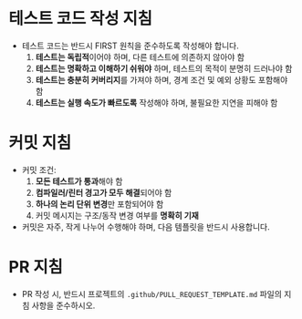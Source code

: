 # 테스트 코드 작성 지침

- 테스트 코드는 반드시 FIRST 원칙을 준수하도록 작성해야 합니다.
    1. **테스트는 독립적**이어야 하며, 다른 테스트에 의존하지 않아야 함
    2. **테스트는 명확하고 이해하기 쉬워야** 하며, 테스트의 목적이 분명히 드러나야 함
    3. **테스트는 충분히 커버리지**를 가져야 하며, 경계 조건 및 예외 상황도 포함해야 함
    4. **테스트는 실행 속도가 빠르도록** 작성해야 하며, 불필요한 지연을 피해야 함

# 커밋 지침

- 커밋 조건:
    1. **모든 테스트가 통과**해야 함
    2. **컴파일러/린터 경고가 모두 해결**되어야 함
    3. **하나의 논리 단위 변경**만 포함되어야 함
    4. 커밋 메시지는 구조/동작 변경 여부를 **명확히 기재**
- 커밋은 자주, 작게 나누어 수행해야 하며, 다음 템플릿을 반드시 사용합니다.

# PR 지침

- PR 작성 시, 반드시 프로젝트의 `.github/PULL_REQUEST_TEMPLATE.md` 파일의 지침 사항을 준수하시오.

